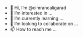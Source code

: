 - 👋 Hi, I’m @cimrancaligarad
- 👀 I’m interested in ...
- 🌱 I’m currently learning ...
- 💞️ I’m looking to collaborate on ...
- 📫 How to reach me ...

<!---
cimrancaligarad/cimrancaligarad is a ✨ special ✨ repository because its `README.md` (this file) appears on your GitHub profile.
You can click the Preview link to take a look at your changes.
--->
